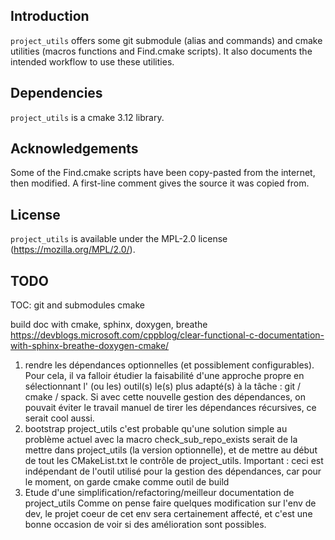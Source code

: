 ## Introduction ##
`project_utils` offers some git submodule (alias and commands) and cmake utilities (macros functions and Find.cmake scripts). It also documents the intended workflow to use these utilities.

## Dependencies ##
`project_utils` is a cmake 3.12 library.

## Acknowledgements ##
Some of the Find.cmake scripts have been copy-pasted from the internet, then modified. A first-line comment gives the source it was copied from.

## License ##
`project_utils` is available under the MPL-2.0 license (https://mozilla.org/MPL/2.0/).

## TODO ##
TOC:
git and submodules
cmake

build doc with cmake, sphinx, doxygen, breathe
https://devblogs.microsoft.com/cppblog/clear-functional-c-documentation-with-sphinx-breathe-doxygen-cmake/


1. rendre les dépendances optionnelles (et possiblement configurables).
 Pour cela, il va falloir étudier la faisabilité d'une approche propre en sélectionnant l' (ou les) outil(s) le(s) plus adapté(s) à la tâche : git / cmake / spack.
 Si avec cette nouvelle gestion des dépendances, on pouvait éviter le travail manuel de tirer les dépendances récursives, ce serait cool aussi.
2. bootstrap project_utils
 c'est probable qu'une solution simple au problème actuel avec la macro check_sub_repo_exists serait de la mettre dans project_utils (la version optionnelle), et de mettre au début de tout les CMakeList.txt le contrôle de project_utils.
 Important : ceci est indépendant de l'outil utilisé pour la gestion des dépendances, car pour le moment, on garde cmake comme outil de build
3. Etude d'une simplification/refactoring/meilleur documentation de project_utils
 Comme on pense faire quelques modification sur l'env de dev, le projet coeur de cet env sera certainement affecté, et c'est une bonne occasion de voir si des amélioration sont possibles. 
